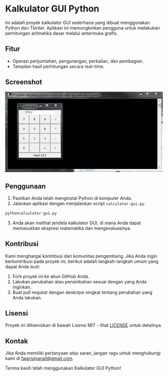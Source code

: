 
# Kalkulator GUI Python

Ini adalah proyek kalkulator GUI sederhana yang dibuat menggunakan Python dan Tkinter. Aplikasi ini memungkinkan pengguna untuk melakukan perhitungan aritmatika dasar melalui antarmuka grafis.

## Fitur

- Operasi penjumlahan, pengurangan, perkalian, dan pembagian.
- Tampilan hasil perhitungan secara real-time.

## Screenshot

![capture](capture/screenshot.png)

## Penggunaan

1. Pastikan Anda telah menginstal Python di komputer Anda.
2. Jalankan aplikasi dengan menjalankan script `calculator-gui.py`.

```bash
pythoncalculator-gui.py
```

3. Anda akan melihat jendela kalkulator GUI, di mana Anda dapat memasukkan ekspresi matematika dan mengevaluasinya.

## Kontribusi

Kami menghargai kontribusi dari komunitas pengembang. Jika Anda ingin berkontribusi pada proyek ini, berikut adalah langkah-langkah umum yang dapat Anda ikuti:

1. Fork proyek ini ke akun GitHub Anda.
2. Lakukan perubahan atau penambahan sesuai dengan yang Anda inginkan.
3. Buat pull request dengan deskripsi singkat tentang perubahan yang Anda lakukan.

## Lisensi

Proyek ini dilisensikan di bawah Lisensi MIT - lihat [LICENSE](LICENSE) untuk detailnya.

## Kontak

Jika Anda memiliki pertanyaan atau saran, jangan ragu untuk menghubungi kami di [fajarjulyana1@gmail.com](fajarjulyana1@gmail.com).

Terima kasih telah menggunakan Kalkulator GUI Python!

